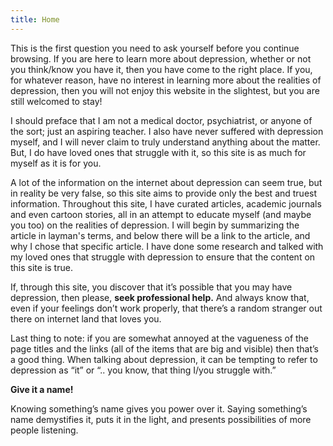 ```yaml
---
title: Home
---
```


This is the first question you need to ask yourself before you continue browsing. If you are here to learn more about depression, whether or not you think/know you have it, then you have come to the right place. If you, for whatever reason, have no interest in learning more about the realities of depression, then you will not enjoy this website in the slightest, but you are still welcomed to stay!

I should preface that I am not a medical doctor, psychiatrist, or anyone of the sort; just an aspiring teacher. I also have never suffered with depression myself, and I will never claim to truly understand anything about the matter. But, I do have loved ones that struggle with it, so this site is as much for myself as it is for you.

A lot of the information on the internet about depression can seem true, but in reality be very false, so this site aims to provide only the best and truest information. Throughout this site, I have curated articles, academic journals and even cartoon stories, all in an attempt to educate myself (and maybe you too) on the realities of depression. I will begin by summarizing the article in layman's terms, and below there will be a link to the article, and why I chose that specific article. I have done some research and talked with my loved ones that struggle with depression to ensure that the content on this site is true. 

If, through this site, you discover that it’s possible that you may have depression, then please, **seek professional help.** And always know that, even if your feelings don’t work properly, that there’s a random stranger out there on internet land that loves you.

Last thing to note: if you are somewhat annoyed at the vagueness of the page titles and the links (all of the items that are big and visible) then that’s a good thing. When talking about depression, it can be tempting to refer to depression as “it” or “.. you know, that thing I/you struggle with.” 

**Give it a name!** 

Knowing something’s name gives you power over it. Saying something’s name demystifies it, puts it in the light, and presents possibilities of more people listening. 